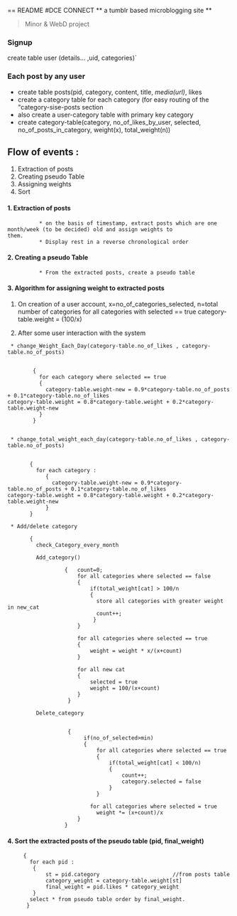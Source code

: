 == README
#DCE CONNECT
** a tumblr based microblogging site **
> Minor & WebD project

### Signup 
  create table user (details... ,uid, categories)`
  
### Each post by any user

  - create table posts(pid, category, content, title, *media(url)*, likes
  - create a category table for each category (for easy routing of the "category-sise-posts section
  - also create a user-category table with primary key category
  - create category-table(category, no_of_likes_by_user, selected, no_of_posts_in_category, weight(x), total_weight(n))
  
## Flow of events :
  1. Extraction of posts
  2. Creating pseudo Table
  3. Assigning weights
  4. Sort
  
#### 1. Extraction of posts
              
              * on the basis of timestamp, extract posts which are one month/week (to be decided) old and assign weights to                 them. 
              * Display rest in a reverse chronological order
              
  
#### 2. Creating a pseudo Table
    
              * From the extracted posts, create a pseudo table
              
  
#### 3. Algorithm for assigning weight to extracted posts
    
   1. On creation of a user account, 
      x=no_of_categories_selected,
      n=total number of categories
      for all categories with selected == true
      category-table.weight = (100/x)
      

   2. After some user interaction with the system
       
     * change_Weight_Each_Day(category-table.no_of_likes , category-table.no_of_posts)
          

            {
              for each category where selected == true     
              {
                category-table.weight-new = 0.9*category-table.no_of_posts + 0.1*category-table.no_of_likes                                 category-table.weight = 0.8*category-table.weight + 0.2*category-table.weight-new
              }
            }
          

     * change_total_weight_each_day(category-table.no_of_likes , category-table.no_of_posts)

          
           {
             for each category :
                {
                  category-table.weight-new = 0.9*category-table.no_of_posts + 0.1*category-table.no_of_likes                                 category-table.weight = 0.8*category-table.weight + 0.2*category-table.weight-new
                }
           } 
           
     * Add/delete category 
           
           {
             check_Category_every_month
             
             Add_category()

                      {   count=0;
                          for all categories where selected == false
                          {
                              if(total_weight[cat] > 100/n
                              { 
                                store all categories with greater weight in new_cat
                                count++; 
                               }
                          }

                          for all categories where selected == true
                          {
                              weight = weight * x/(x+count)
                          }

                          for all new cat 
                          {
                              selected = true
                              weight = 100/(x+count)
                          }
                       }

             Delete_category

            
                       {
                            if(no_of_selected>min)
                            {
                                for all categories where selected == true
                                {
                                    if(total_weight[cat] < 100/n)
                                    {
                                        count++;
                                        category.selected = false
                                    }
                                }

                              for all categories where selected = true
                                weight *= (x+count)/x
                          }
                      }
              
              

#### 4. Sort the extracted posts of the pseudo table (pid, final_weight)
         
         {   
           for each pid : 
            {   
                st = pid.category  						//from posts table	
                category_weight = category-table.weight[st]
                final_weight = pid.likes * category_weight                
            }
           select * from pseudo table order by final_weight.
          } 
            
